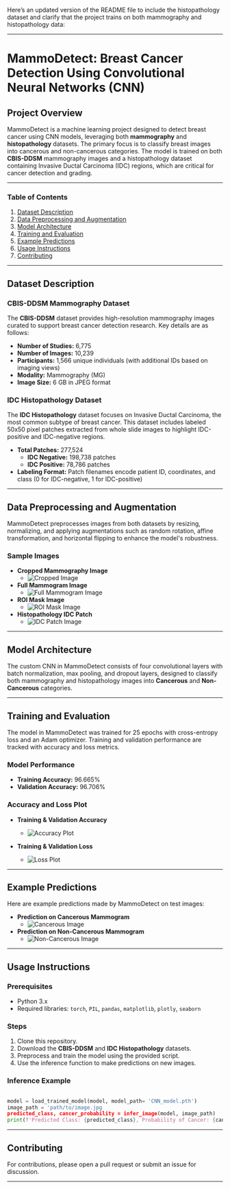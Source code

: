 Here’s an updated version of the README file to include the histopathology dataset and clarify that the project trains on both mammography and histopathology data:

---

# MammoDetect: Breast Cancer Detection Using Convolutional Neural Networks (CNN)

## Project Overview

MammoDetect is a machine learning project designed to detect breast cancer using CNN models, leveraging both **mammography** and **histopathology** datasets. The primary focus is to classify breast images into cancerous and non-cancerous categories. The model is trained on both **CBIS-DDSM** mammography images and a histopathology dataset containing Invasive Ductal Carcinoma (IDC) regions, which are critical for cancer detection and grading.

---

### Table of Contents

1. [Dataset Description](#dataset-description)
2. [Data Preprocessing and Augmentation](#data-preprocessing-and-augmentation)
3. [Model Architecture](#model-architecture)
4. [Training and Evaluation](#training-and-evaluation)
5. [Example Predictions](#example-predictions)
6. [Usage Instructions](#usage-instructions)
7. [Contributing](#contributing)

---

## Dataset Description

### CBIS-DDSM Mammography Dataset

The **CBIS-DDSM** dataset provides high-resolution mammography images curated to support breast cancer detection research. Key details are as follows:

- **Number of Studies:** 6,775
- **Number of Images:** 10,239
- **Participants:** 1,566 unique individuals (with additional IDs based on imaging views)
- **Modality:** Mammography (MG)
- **Image Size:** 6 GB in JPEG format

### IDC Histopathology Dataset

The **IDC Histopathology** dataset focuses on Invasive Ductal Carcinoma, the most common subtype of breast cancer. This dataset includes labeled 50x50 pixel patches extracted from whole slide images to highlight IDC-positive and IDC-negative regions. 

- **Total Patches:** 277,524
  - **IDC Negative:** 198,738 patches
  - **IDC Positive:** 78,786 patches
- **Labeling Format:** Patch filenames encode patient ID, coordinates, and class (0 for IDC-negative, 1 for IDC-positive)

---

## Data Preprocessing and Augmentation

MammoDetect preprocesses images from both datasets by resizing, normalizing, and applying augmentations such as random rotation, affine transformation, and horizontal flipping to enhance the model's robustness.

### Sample Images

- **Cropped Mammography Image**
  - ![Cropped Image](images/sample_cropped.png)
- **Full Mammogram Image**
  - ![Full Mammogram Image](images/sample_full_mammogram.png)
- **ROI Mask Image**
  - ![ROI Mask Image](images/sample_roi_mask.png)
- **Histopathology IDC Patch**
  - ![IDC Patch Image](images/histo.png)

---

## Model Architecture

The custom CNN in MammoDetect consists of four convolutional layers with batch normalization, max pooling, and dropout layers, designed to classify both mammography and histopathology images into **Cancerous** and **Non-Cancerous** categories.

---

## Training and Evaluation

The model in MammoDetect was trained for 25 epochs with cross-entropy loss and an Adam optimizer. Training and validation performance are tracked with accuracy and loss metrics.

### Model Performance

- **Training Accuracy:** 96.665%
- **Validation Accuracy:** 96.706%

### Accuracy and Loss Plot

- **Training & Validation Accuracy**
  - ![Accuracy Plot](images/accuracy_plot.png)
  
- **Training & Validation Loss**
  - ![Loss Plot](images/loss_plot.png)

---

## Example Predictions

Here are example predictions made by MammoDetect on test images:

- **Prediction on Cancerous Mammogram**
  - ![Cancerous Image](images/can.png)
- **Prediction on Non-Cancerous Mammogram**
  - ![Non-Cancerous Image](images/non-can.png)

---

## Usage Instructions

### Prerequisites

- Python 3.x
- Required libraries: `torch`, `PIL`, `pandas`, `matplotlib`, `plotly`, `seaborn`

### Steps

1. Clone this repository.
2. Download the **CBIS-DDSM** and **IDC Histopathology** datasets.
3. Preprocess and train the model using the provided script.
4. Use the inference function to make predictions on new images.

### Inference Example

```python

model = load_trained_model(model, model_path= 'CNN_model.pth')
image_path = 'path/to/image.jpg
predicted_class, cancer_probability = infer_image(model, image_path)
print(f'Predicted Class: {predicted_class}, Probability of Cancer: {cancer_probability:.4f}')

```

---

## Contributing

For contributions, please open a pull request or submit an issue for discussion.

---
